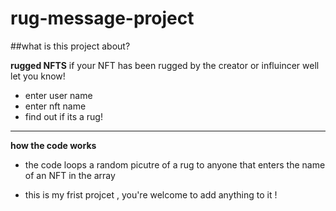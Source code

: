 # rug-message-project

##what is this project about?

**rugged NFTS**
if your NFT has been rugged by the creator or influincer well let you know!

+ enter user name
+ enter nft name
+ find out if its a rug!

--------

**how the code works**

+ the code loops a random picutre of a rug to anyone that enters the name of an NFT in the array 

+ this is my frist projcet , you're welcome to add anything to it ! 


